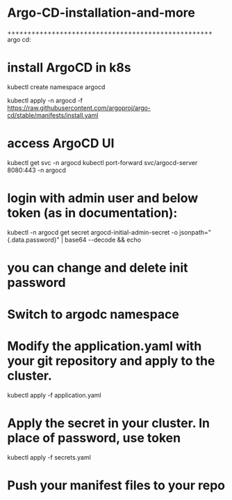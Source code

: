 # Argo-CD-installation-and-more


+++++++++++++++++++++++++++++++++++++++++++++++++++
argo cd:

# install ArgoCD in k8s

kubectl create namespace argocd


kubectl apply -n argocd -f https://raw.githubusercontent.com/argoproj/argo-cd/stable/manifests/install.yaml

# access ArgoCD UI

kubectl get svc -n argocd
kubectl port-forward svc/argocd-server 8080:443 -n argocd


# login with admin user and below token (as in documentation):


kubectl -n argocd get secret argocd-initial-admin-secret -o jsonpath="{.data.password}" | base64 --decode && echo


# you can change and delete init password


# Switch to argodc namespace
# Modify the application.yaml with your git repository and apply to the cluster.

kubectl apply -f application.yaml

# Apply the secret in your cluster. In place of password, use token

kubectl apply -f secrets.yaml

# Push your manifest files to your repo
